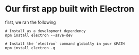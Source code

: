 # Our first app built with Electron

first, we ran the following
```
# Install as a development dependency
npm install electron --save-dev

# Install the `electron` command globally in your $PATH
npm install electron -g
```


